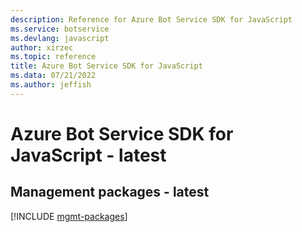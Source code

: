 ```yaml
---
description: Reference for Azure Bot Service SDK for JavaScript
ms.service: botservice
ms.devlang: javascript
author: xirzec
ms.topic: reference
title: Azure Bot Service SDK for JavaScript
ms.data: 07/21/2022
ms.author: jeffish
---
```

# Azure Bot Service SDK for JavaScript - latest

## Management packages - latest
[!INCLUDE [mgmt-packages](bot-service-mgmt-index.md)]